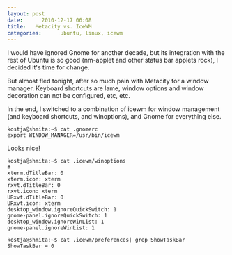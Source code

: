 ```yaml
---
layout: post
date:      2010-12-17 06:08
title:   Metacity vs. IceWM
categories:      ubuntu, linux, icewm
---
```


I would have ignored Gnome for another decade, but its integration with the
rest of Ubuntu is so good (nm-applet and other status bar applets rock), I
decided it's time for change.

But almost fled tonight, after so much pain with Metacity for a window
manager. Keyboard shortcuts are lame, window options and window decoration
can not be configured, etc, etc.

In the end, I switched to a combination of icewm for window management (and
keyboard shortcuts, and winoptions), and Gnome for everything else. 

    kostja@shmita:~$ cat .gnomerc 
    export WINDOW_MANAGER=/usr/bin/icewm

Looks nice!

    kostja@shmita:~$ cat .icewm/winoptions 
    #
    xterm.dTitleBar: 0
    xterm.icon: xterm
    rxvt.dTitleBar: 0
    rxvt.icon: xterm
    URxvt.dTitleBar: 0
    URxvt.icon: xterm
    desktop_window.ignoreQuickSwitch: 1
    gnome-panel.ignoreQuickSwitch: 1
    desktop_window.ignoreWinList: 1
    gnome-panel.ignoreWinList: 1

    kostja@shmita:~$ cat .icewm/preferences| grep ShowTaskBar
    ShowTaskBar = 0
